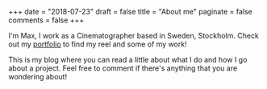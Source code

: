 +++
date = "2018-07-23"
draft = false
title = "About me"
paginate = false
comments = false
+++

I'm Max, I work as a Cinematographer based in Sweden, Stockholm. 
Check out my [portfolio](https://mbrandhorst.com) to find my reel
and some of my work!

This is my blog where you can read a little about what I do and 
how I go about a project. Feel free to comment if there's anything
that you are wondering about!